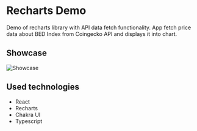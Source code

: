 # Recharts Demo
Demo of recharts library with API data fetch functionality. App fetch price data about BED Index from Coingecko API and displays it into chart.

## Showcase
![Showcase](https://media.giphy.com/media/mL1iMmnqriBTnBARei/giphy.gif)

## Used technologies
- React
- Recharts
- Chakra UI
- Typescript
